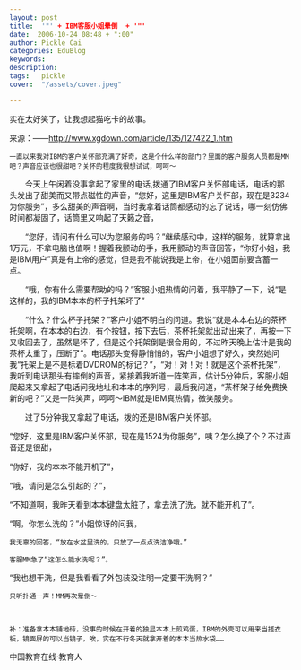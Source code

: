 ```yaml
---
layout: post  
title:  '"' + IBM客服小姐晕倒  + '"'
date:  2006-10-24 08:48 + ":00" 
author: Pickle Cai  
categories: EduBlog  
keywords: 
description:   
tags:	pickle   
cover:  "/assets/cover.jpeg"  

---  
```

    
 实在太好笑了，让我想起猫吃卡的故事。

来源：——http://www.xgdown.com/article/135/127422_1.htm

 

    一直以来我对IBM的客户关怀部充满了好奇，这是个什么样的部门？里面的客户服务人员都是MM吧？声音应该也很甜吧？关怀的程度我很想试试，呵呵～

　　今天上午闲着没事拿起了家里的电话,拨通了IBM客户关怀部电话，电话的那头发出了甜美而又带点磁性的声音，“您好，这里是IBM客户关怀部，现在是3234为你服务”，多么甜美的声音啊，当时我拿着话筒都感动的忘了说话，哪一刻仿佛时间都凝固了，话筒里又响起了天籁之音，

　　“您好，请问有什么可以为您服务的吗？”继续感动中，这样的服务，就算拿出1万元，不拿电脑也值啊！握着我颤动的手，我用颤动的声音回答，“你好小姐，我是IBM用户”真是有上帝的感觉，但是我不能说我是上帝，在小姐面前要含蓄一点。

　　“哦，你有什么需要帮助的吗？”客服小姐热情的问着，我平静了一下，说“是这样的，我的IBM本本的杯子托架坏了”

　　“什么？什么杯子托架？”客户小姐不明白的问道。我说“就是本本右边的茶杯托架啊，在本本的右边，有个按钮，按下去后，茶杯托架就出动出来了，再按一下又收回去了，虽然是坏了，但是这个托架倒是很合用的，不过昨天晚上估计是我的茶杯太重了，压断了”。电话那头变得静悄悄的，客户小姐想了好久，突然她问我“托架上是不是标着DVDROM的标记？”，“对！对！对！就是这个茶杯托架”，我听到电话那头有摔倒的声音，紧接着我听道一阵笑声，估计5分钟后，客服小姐爬起来又拿起了电话问我地址和本本的序列号，最后我问道，“茶杯架子给免费换新的吧？”又是一阵笑声，呵呵～IBM就是IBM真热情，微笑服务。



　　过了5分钟我又拿起了电话，拨的还是IBM客户关怀部。

   “您好，这里是IBM客户关怀部，现在是1524为你服务”，咦？怎么换了个？不过声音还是很甜，

   “你好，我的本本不能开机了”，

   “哦，请问是怎么引起的？”，

   “不知道啊，我昨天看到本本键盘太脏了，拿去洗了洗，就不能开机了”。

   “啊，你怎么洗的？”小姐惊讶的问我，

    我无辜的回答，“放在水盆里洗的，只放了一点点洗洁净哦。”

    客服MM急了“这怎么能水洗呢？”。

   “我也想干洗，但是我看看了外包装没注明一定要干洗啊？”

    只听扑通一声！MM再次晕倒～ 



    补：准备拿本本铺地砖，没事的时候在开着的独显本本上煎鸡蛋，IBM的外壳可以用来当搓衣板，镜面屏的可以当镜子，唉，实在不行冬天就拿开着的本本当热水袋……		

		    
 中国教育在线·教育人

